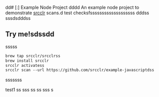 dd# [:] Example Node Project
dddd
An example node project to demonstrate [srcclr](https://www.srsscclr.com) scans.d test checksfsssssssssssssssssss dddss
sssdsdddss
## Try me!sdssdd
sssss
```ss
brew tap srcclr/srcclrss
brew install srcclr
srcclr activatess
srcclr scan --url https://github.com/srcclr/example-javascriptdss
```
sssssss

test1
ss
sss
ss
ss
sss
s
